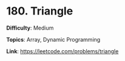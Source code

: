 # 180. Triangle

**Difficulty**: Medium

**Topics**: Array, Dynamic Programming

**Link**: https://leetcode.com/problems/triangle
